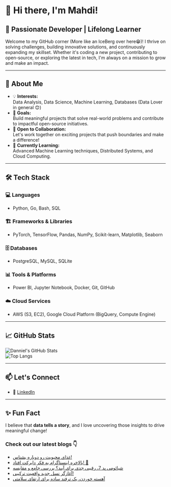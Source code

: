 # 👋 Hi there, I'm Mahdi!

## 🚀 Passionate Developer | Lifelong Learner

Welcome to my GitHub corner (More like an IceBerg over here😁)! I thrive on solving challenges, building innovative solutions, and continuously expanding my skillset. Whether it's coding a new project, contributing to open-source, or exploring the latest in tech, I'm always on a mission to grow and make an impact.

---

## 🌟 About Me

- 💡 **Interests:**  
  Data Analysis, Data Science, Machine Learning, Databases (Data Lover in general 😊)  
- 🎯 **Goals:**  
  Build meaningful projects that solve real-world problems and contribute to impactful open-source initiatives.  
- 🤝 **Open to Collaboration:**  
  Let's work together on exciting projects that push boundaries and make a difference!  
- 🌱 **Currently Learning:**  
  Advanced Machine Learning techniques, Distributed Systems, and Cloud Computing.  

---

## 🛠️ Tech Stack

### 💻 Languages  
- Python, Go, Bash, SQL  

### 🏗️ Frameworks & Libraries  
- PyTorch, TensorFlow, Pandas, NumPy, Scikit-learn, Matplotlib, Seaborn  

### 🗄️ Databases  
- PostgreSQL, MySQL, SQLite  

### 📊 Tools & Platforms  
- Power BI, Jupyter Notebook, Docker, Git, GitHub  

### ☁️ Cloud Services  
- AWS (S3, EC2), Google Cloud Platform (BigQuery, Compute Engine)  

---

## 📈 GitHub Stats  

![Danniel's GitHub Stats](https://github-readme-stats.vercel.app/api?username=Danniel4ev&show_icons=true&theme=radical)  
![Top Langs](https://github-readme-stats.vercel.app/api/top-langs/?username=Danniel4ev&layout=compact&theme=radical)  

---

## 📫 Let's Connect  

- 💼 [LinkedIn](https://www.linkedin.com/in/mahdi-yaghoubi-zadeh-26b442287/)

---

## ✨ Fun Fact  

I believe that **data tells a story**, and I love uncovering those insights to drive meaningful change!



### Check out our latest blogs 👇

<!-- BLOG-POST-LIST:START -->
- [غذای محبوبت رو دوباره بشناس!](https://cyberuni.ir/blog/%D8%BA%D8%B0%D8%A7%DB%8C-%D9%85%D8%AD%D8%A8%D9%88%D8%A8%D8%AA-%D8%B1%D9%88-%D8%AF%D9%88%D8%A8%D8%A7%D8%B1%D9%87-%D8%A8%D8%B4%D9%86%D8%A7%D8%B3/)
- [بالاخره اینستاگرام به فکر دایرکت افتاد! 🎉](https://cyberuni.ir/blog/%D8%A8%D8%A7%D9%84%D8%A7%D8%AE%D8%B1%D9%87-%D8%A7%DB%8C%D9%86%D8%B3%D8%AA%D8%A7%DA%AF%D8%B1%D8%A7%D9%85-%D8%A8%D9%87-%D9%81%DA%A9%D8%B1-%D8%AF%D8%A7%DB%8C%D8%B1%DA%A9%D8%AA-%D8%A7%D9%81%D8%AA%D8%A7%D8%AF/)
- [شیائومی پد 7، رقیبی جدی برای آیپد؟ بررسی جامع و مقایسه](https://cyberuni.ir/blog/%D8%B4%DB%8C%D8%A7%D8%A6%D9%88%D9%85%DB%8C-%D9%BE%D8%AF-7-%D8%B1%D9%82%DB%8C%D8%A8%DB%8C-%D8%AC%D8%AF%DB%8C-%D8%A8%D8%B1%D8%A7%DB%8C-%D8%A2%DB%8C%D9%BE%D8%AF-%D8%A8%D8%B1%D8%B1%D8%B3%DB%8C-%D8%AC%D8%A7%D9%85%D8%B9-%D9%88-%D9%85%D9%82%D8%A7%DB%8C%D8%B3%D9%87/)
- [آغازگر نسل جدید واقعیت ترکیبی!](https://cyberuni.ir/blog/%D8%A2%D8%BA%D8%A7%D8%B2%DA%AF%D8%B1-%D9%86%D8%B3%D9%84-%D8%AC%D8%AF%DB%8C%D8%AF-%D9%88%D8%A7%D9%82%D8%B9%DB%8C%D8%AA-%D8%AA%D8%B1%DA%A9%DB%8C%D8%A8%DB%8C/)
- [آهسته خوردن، یک ترفند ساده برای ارتقای سلامتی](https://cyberuni.ir/blog/%D8%A2%D9%87%D8%B3%D8%AA%D9%87-%D8%AE%D9%88%D8%B1%D8%AF%D9%86-%DB%8C%DA%A9-%D8%AA%D8%B1%D9%81%D9%86%D8%AF-%D8%B3%D8%A7%D8%AF%D9%87-%D8%A8%D8%B1%D8%A7%DB%8C-%D8%A7%D8%B1%D8%AA%D9%82%D8%A7%DB%8C-%D8%B3%D9%84%D8%A7%D9%85%D8%AA%DB%8C/)
<!-- BLOG-POST-LIST:END -->
